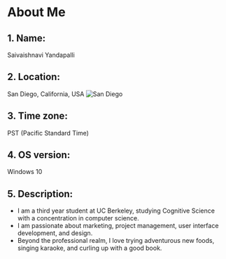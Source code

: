 # About Me
## 1. Name: 
Saivaishnavi Yandapalli
## 2. Location: 
San Diego, California, USA
![San Diego](http://www.visitcalifornia.com/sites/default/files/styles/welcome_image/public/SanDiego_Skyline_JohnBahu_1280x642_downsized.jpg) 
## 3. Time zone: 
PST (Pacific Standard Time)
## 4. OS version: 
Windows 10
## 5. Description: 
- I am a third year student at UC Berkeley, studying Cognitive Science with a concentration in computer science.
- I am passionate about marketing, project management, user interface development, and design. 
- Beyond the professional realm, I love trying adventurous new foods, singing karaoke, and curling up with a good book. 
